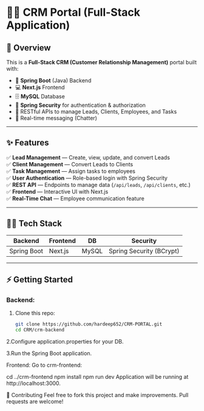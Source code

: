 # 🧑‍💼 CRM Portal (Full-Stack Application)

## 📖 Overview
This is a **Full-Stack CRM (Customer Relationship Management)** portal built with:
- 🔧 **Spring Boot** (Java) Backend
- 💻 **Next.js** Frontend
- 🗄️ **MySQL** Database
- 🔐 **Spring Security** for authentication & authorization
- 🧪 RESTful APIs to manage Leads, Clients, Employees, and Tasks
- 💬 Real-time messaging (Chatter)

---

## ✨ Features
✅ **Lead Management** — Create, view, update, and convert Leads  
✅ **Client Management** — Convert Leads to Clients  
✅ **Task Management** — Assign tasks to employees  
✅ **User Authentication** — Role-based login with Spring Security  
✅ **REST API** — Endpoints to manage data (`/api/leads`, `/api/clients`, etc.)  
✅ **Frontend** — Interactive UI with Next.js  
✅ **Real-Time Chat** — Employee communication feature

---

## 🧑‍💻 Tech Stack
| Backend | Frontend | DB | Security |
|---------|----------|----|------------|
| Spring Boot | Next.js | MySQL | Spring Security (BCrypt) |

---

## ⚡ Getting Started
### Backend:
1. Clone this repo:
   ```bash
   git clone https://github.com/hardeep652/CRM-PORTAL.git
   cd CRM/crm-backend
2.Configure application.properties for your DB.

3.Run the Spring Boot application.


Frontend:
Go to crm-frontend:

cd ../crm-frontend
npm install
npm run dev
Application will be running at http://localhost:3000.



🤝 Contributing
Feel free to fork this project and make improvements.
Pull requests are welcome!



